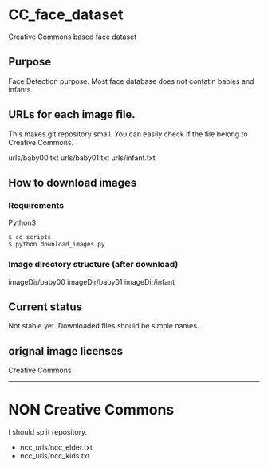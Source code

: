 # CC_face_dataset
Creative Commons based face dataset

## Purpose
Face Detection purpose.
Most face database does not contatin babies and infants.


## URLs for each image file.
This makes git repository small.
You can easily check if the file belong to Creative Commons.

urls/baby00.txt
urls/baby01.txt
urls/infant.txt

## How to download images

### Requirements
Python3

```
$ cd scripts
$ python download_images.py
```

### Image directory structure (after download)
imageDir/baby00
imageDir/baby01
imageDir/infant


## Current status
Not stable yet.
Downloaded files should be simple names.


## orignal image licenses
Creative Commons

----
# NON Creative Commons

I should split repository.

- ncc_urls/ncc_elder.txt
- ncc_urls/ncc_kids.txt

